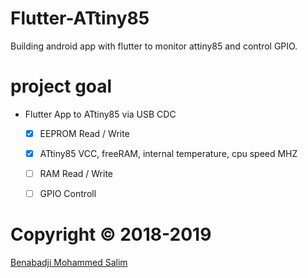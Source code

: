 # Flutter-ATtiny85
Building android app with flutter to monitor attiny85 and control GPIO.

# project goal
- Flutter App to ATtiny85 via USB CDC
    + [X] EEPROM Read / Write
    + [X] ATtiny85 VCC, freeRAM, internal temperature, cpu speed MHZ 
    + [ ] RAM Read / Write
    + [ ] GPIO Controll
    
    
    
    
# Copyright © 2018-2019

[Benabadji Mohammed Salim](https://github.com/salim97)
